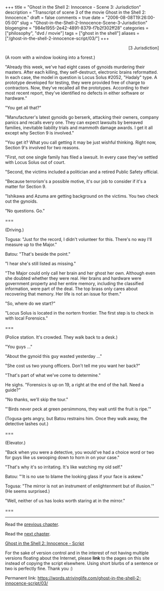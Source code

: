 +++
title = "Ghost in the Shell 2: Innocence - Scene 3: Jurisdiction"
description = "Transcript of scene 3 of the movie Ghost in the Shell 2: Innocence."
draft = false
comments = true
date = "2006-08-08T19:26:00-05:00"
slug = "Ghost-in-the-Shell-2-Innocence-Scene-3-Jurisdiction"
blogengine = "984e1955-2e42-4891-8379-f7b2f302ff28"
categories = ["philosophy", "dvd / movie"]
tags = ["ghost in the shell"]
aliases = ["/ghost-in-the-shell-2-innocence-script/03/"]
+++

<p style="text-align: right">
[3 Jurisdiction]
</p>
<p>
(A room with a window looking into a forest.)
</p>
<p>
&quot;Already this week, we&#39;ve had eight cases of gynoids murdering their masters. After each killing, they self-destruct, electronic brains reformatted. In each case, the model in question is Locus Solus #2052, &quot;Hadaly&quot; type. A prototype developed for testing, they were provided free of charge to contractors. Now, they&#39;ve recalled all the prototypes. According to their most recent report, they&#39;ve identified no defects in either software or hardware.&quot;
</p>
<!--more-->
<p>
&quot;You get all that?&quot;
</p>
<p>
&quot;Manufacturer&#39;s latest gynoids go berserk, attacking their owners, company panics and recalls every one. They can expect lawsuits by bereaved families, inevitable liability trials and mammoth damage awards. I get it all except why Section 9 is involved.&quot;
</p>
<p>
&quot;You get it? What you call getting it may be just wishful thinking. Right now, Section 9&#39;s involved for two reasons.
</p>
<!--adsense-->
<p>
&quot;First, not one single family has filed a lawsuit. In every case they&#39;ve settled with Locus Solus out of court.
</p>
<p>
&quot;Second, the victims included a politician and a retired Public Safety official.
</p>
<p>
&quot;Because terrorism&#39;s a possible motive, it&#39;s our job to consider if it&#39;s a matter for Section 9.
</p>
<p>
&quot;Ishikawa and Azuma are getting background on the victims. You two check out the gynoids.
</p>
<p>
&quot;No questions. Go.&quot;
</p>
<p>
===
</p>
<p>
(Driving.)
</p>
<p>
Togusa: &quot;Just for the record, I didn&#39;t volunteer for this. There&#39;s no way I&#39;ll measure up to the Major.&quot;
</p>
<p>
Batou: &quot;That&#39;s beside the point.&quot;
</p>
<p>
&quot;I hear she&#39;s still listed as missing.&quot;
</p>
<p>
&quot;The Major could only call her brain and her ghost her own. Although even she doubted whether they were real. Her brains and hardware were government property and her entire memory, including the classified information, were part of the deal. The top brass only cares about recovering that memory. Her life is not an issue for them.&quot;
</p>
<p>
&quot;So, where do we start?&quot;
</p>
<p>
&quot;Locus Solus is located in the nortern frontier. The first step is to check in with local Forensics.&quot;
</p>
<p>
===
</p>
<p>
(Police station. It&#39;s crowded. They walk back to a desk.)
</p>
<p>
&quot;You guys ...&quot;
</p>
<p>
&quot;About the gynoid this guy wasted yesterday ...&quot;
</p>
<p>
&quot;She cost us two young officers. Don&#39;t tell me you want her back?&quot;
</p>
<p>
&quot;That&#39;s part of what we&#39;ve come to determine.&quot;
</p>
<p>
He sighs.  &quot;Forensics is up on 19, a right at the end of the hall. Need a guide?&quot;
</p>
<p>
&quot;No thanks, we&#39;ll skip the tour.&quot;
</p>
<p>
&quot;&#39;Birds never peck at green persimmons, they wait until the fruit is ripe.&#39;&quot;
</p>
<p>
(Togusa gets angry, but Batou restrains him. Once they walk away, the detective lashes out.)&nbsp;
</p>
<p>
===
</p>
<p>
(Elevator.)
</p>
<p>
&quot;Back when you were a detective, you would&#39;ve had a choice word or two for guys like us swooping down to horn in on your case.&quot;
</p>
<p>
&quot;That&#39;s why it&#39;s so irritating. It&#39;s like watching my old self.&quot;
</p>
<p>
Batou: &quot;&#39;It is no use to blame the looking glass if your face is askew.&quot;
</p>
<p>
Togusa: &quot;The mirror is not an instrument of enlightenment but of illusion.&#39;&quot; (He seems surprised.)
</p>
<p>
&quot;Well, neither of us has looks worth staring at in the mirror.&quot;
</p>
<p>
===
</p>
<hr />
<p>
Read the <a href="/ghost-in-the-shell-2-innocence-script/02/">previous chapter</a>.
</p>
<p>
Read the <a href="/ghost-in-the-shell-2-innocence-script/04/">next chapter</a>.
</p>
<p>
<a href="/ghost-in-the-shell-2-innocence-script/">Ghost in the Shell 2: Innocence - Script</a>
</p>
<div class="tip">
<p>
For the sake of version control and in the interest of not having multiple versions floating about the Internet, please <strong>link</strong> to the pages on this site instead of copying the script elsewhere. Using short blurbs of a sentence or two is perfectly fine.  Thank you :)
</p>
<p>
Permanent link: <a href="/ghost-in-the-shell-2-innocence-script/03/">https://words.strivinglife.com/ghost-in-the-shell-2-innocence-script/03/</a>
</p>
</div>

